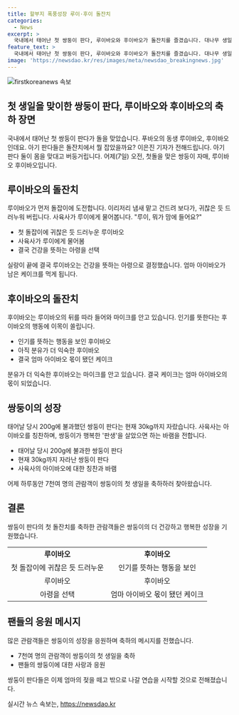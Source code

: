 ```yaml
---
title: 할부지 폭풍성장 루이·후이 돌잔치
categories:
  - News
excerpt: >
  국내에서 태어난 첫 쌍둥이 판다, 루이바오와 후이바오가 돌잔치를 즐겼습니다. 대나무 생일 케이크와 돌상이를 보고 놀란 어린 판다들은 건강을 뜻하는 아령을 잡았고, 후이바오는 마이크를 안았습니다. 성장한 판다들은 팬들과의 즐거운 시간을 보냈고, 이제는 엄마 젖을 떼고 밖으로 나갈 연습을 시작하게 될 것입니다. 7천여 명의 팬들이 쌍둥이의 첫돌을 축하했습니다.
feature_text: >
  국내에서 태어난 첫 쌍둥이 판다, 루이바오와 후이바오가 돌잔치를 즐겼습니다. 대나무 생일 케이크와 돌상이를 보고 놀란 어린 판다들은 건강을 뜻하는 아령을 잡았고, 후이바오는 마이크를 안았습니다. 성장한 판다들은 팬들과의 즐거운 시간을 보냈고, 이제는 엄마 젖을 떼고 밖으로 나갈 연습을 시작하게 될 것입니다. 7천여 명의 팬들이 쌍둥이의 첫돌을 축하했습니다.
image: 'https://newsdao.kr/res/images/meta/newsdao_breakingnews.jpg'
---
```


<p><img src="https://newsdao.kr/res/images/meta/newsdao_breakingnews.jpg" alt="firstkoreanews 속보" /></p>

<h2>첫 생일을 맞이한 쌍둥이 판다, 루이바오와 후이바오의 축하 장면</h2>

<p data-ke-size="size16">국내에서 태어난 첫 쌍둥이 판다가 돌을 맞았습니다. 푸바오의 동생 루이바오, 후이바오인데요. 아기 판다들은 돌잔치에서 뭘 잡았을까요? 이은진 기자가 전해드립니다. 아기 판다 둘이 몸을 맞대고 버둥거립니다. 어제(7일) 오전, 첫돌을 맞은 쌍둥이 자매, 루이바오 후이바오입니다.</p>

<h2 data-ke-size="size26">루이바오의 돌잔치</h2>

<p data-ke-size="size16">루이바오가 먼저 돌잡이에 도전합니다. 이리저리 냄새 맡고 건드려 보다가, 귀찮은 듯 드러누워 버립니다. 사육사가 루이에게 물어봅니다. "루이, 뭐가 맘에 들어요?"</p>

<ul>
  <li>첫 돌잡이에 귀찮은 듯 드러누운 루이바오</li>
  <li>사육사가 루이에게 물어봄</li>
  <li>결국 건강을 뜻하는 아령을 선택</li>
</ul>

<p data-ke-size="size16">실랑이 끝에 결국 루이바오는 건강을 뜻하는 아령으로 결정했습니다. 엄마 아이바오가 남은 케이크를 먹게 됩니다.</p>

<h2 data-ke-size="size26">후이바오의 돌잔치</h2>

<p data-ke-size="size16">후이바오는 루이바오의 뒤를 따라 들어와 마이크를 안고 있습니다. 인기를 뜻한다는 후이바오의 행동에 이목이 쏠립니다.</p>

<ul>
  <li>인기를 뜻하는 행동을 보인 후이바오</li>
  <li>아직 분유가 더 익숙한 후이바오</li>
  <li>결국 엄마 아이바오 몫이 됐던 케이크</li>
</ul>

<p data-ke-size="size16">분유가 더 익숙한 후이바오는 마이크를 안고 있습니다. 결국 케이크는 엄마 아이바오의 몫이 되었습니다.</p>

<h2 data-ke-size="size26">쌍둥이의 성장</h2>

<p data-ke-size="size16">태어날 당시 200g에 불과했던 쌍둥이 판다는 현재 30kg까지 자랐습니다. 사육사는 아이바오를 칭찬하며, 쌍둥이가 행복한 '판생'을 살았으면 하는 바램을 전합니다.</p>

<ul>
  <li>태어날 당시 200g에 불과한 쌍둥이 판다</li>
  <li>현재 30kg까지 자라난 쌍둥이 판다</li>
  <li>사육사의 아이바오에 대한 칭찬과 바램</li>
</ul>

<p data-ke-size="size16">어제 하루동안 7천여 명의 관람객이 쌍둥이의 첫 생일을 축하하러 찾아왔습니다.</p>

<h2 data-ke-size="size26">결론</h2>

<p data-ke-size="size16">쌍둥이 판다의 첫 돌잔치를 축하한 관람객들은 쌍둥이의 더 건강하고 행복한 성장을 기원했습니다.</p>

<table>
  <tr>
    <td style="text-align: center; height: 17px;"><b>루이바오</b></td>
    <td style="text-align: center; height: 17px;"><b>후이바오</b></td>
  </tr>
  <tr>
    <td style="text-align: center; height: 17px;">첫 돌잡이에 귀찮은 듯 드러누운</td>
    <td style="text-align: center; height: 17px;">인기를 뜻하는 행동을 보인</td>
  </tr>
  <tr>
    <td style="text-align: center; height: 17px;">루이바오</td> 
    <td style="text-align: center; height: 17px;">후이바오</td>
  </tr>
  <tr>
    <td style="text-align: center; height: 17px;">아령을 선택</td>
    <td style="text-align: center; height: 17px;">엄마 아이바오 몫이 됐던 케이크</td>
  </tr>
</table>

<h2 data-ke-size="size26">팬들의 응원 메시지</h2>

<p data-ke-size="size16">많은 관람객들은 쌍둥이의 성장을 응원하며 축하의 메시지를 전했습니다.</p>

<ul>
  <li>7천여 명의 관람객이 쌍둥이의 첫 생일을 축하</li>
  <li>팬들의 쌍둥이에 대한 사랑과 응원</li>
</ul>

<p data-ke-size="size16">쌍둥이 판다들은 이제 엄마의 젖을 떼고 밖으로 나갈 연습을 시작할 것으로 전해졌습니다.</p>
실시간 뉴스 속보는, <a href="https://newsdao.kr" rel="dofollow">https://newsdao.kr</a>


